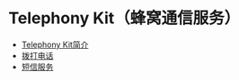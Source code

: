 # Telephony Kit（蜂窝通信服务）

- [Telephony Kit简介](telephony-overview.md)
- [拨打电话](telephony-call.md)
- [短信服务](telephony-sms.md)
